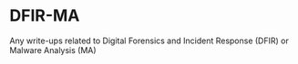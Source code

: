 # DFIR-MA
Any write-ups related to Digital Forensics and Incident Response (DFIR) or Malware Analysis (MA)
